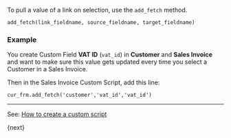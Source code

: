To pull a value of a link on selection, use the `add_fetch` method.

    
    
    add_fetch(link_fieldname, source_fieldname, target_fieldname)
    

### Example

You create Custom Field **VAT ID** (`vat_id`) in **Customer** and **Sales
Invoice** and want to make sure this value gets updated every time you select
a Customer in a Sales Invoice.

Then in the Sales Invoice Custom Script, add this line:

    
    
    cur_frm.add_fetch('customer','vat_id','vat_id')
    

* * *

See: [How to create a custom script](/contents/customize-erpnext/custom-scripts)

{next}
